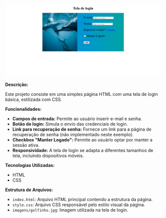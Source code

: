 ![Tela de Login](imagens/tela-login.png)

**Descrição:**

Este projeto consiste em uma simples página HTML com uma tela de login básica, estilizada com CSS. 

**Funcionalidades:**

* **Campos de entrada:** Permite ao usuário inserir e-mail e senha.
* **Botão de login:** Simula o envio das credenciais de login.
* **Link para recuperação de senha:** Fornece um link para a página de recuperação de senha (não implementado neste exemplo).
* **Checkbox "Manter Logado":** Permite ao usuário optar por manter a sessão ativa.
* **Responsividade:** A tela de login se adapta a diferentes tamanhos de tela, incluindo dispositivos móveis.

**Tecnologias Utilizadas:**

* HTML
* CSS

**Estrutura de Arquivos:**

* `index.html`: Arquivo HTML principal contendo a estrutura da página.
* `style.css`: Arquivo CSS responsável pelo estilo visual da página.
* `imagens/golfinho.jpg`: Imagem utilizada na tela de login.
